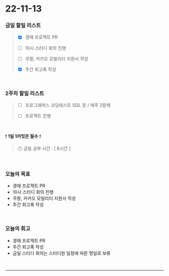# 22-11-13

### 금일 할일 리스트
> - [x]  경매 프로젝트 PR
>
> - [ ]  10시 스터디 회의 진행
>
> - [ ]  쿠팡, 카카오 모빌리티 지원서 작성
>
> - [x]  주간 회고록 작성


<br/>

### 2주차 할일 리스트  

> - [ ]  프로그래머스 코딩테스트 SQL 문 / 매주 2문제  
>
> - [ ]  프로젝트 진행

<br/>

❗ **1일 1커밋은 필수** ❗
> 🕒 금일 공부 시간 : [ 6시간 ]
  
<br/>

### 오늘의 목표
- 경매 프로젝트 PR
- 10시 스터디 회의 진행
- 쿠팡, 카카오 모빌리티 지원서 작성
- 주간 회고록 작성

<br>

### 오늘의 회고
- 경매 프로젝트 PR
- 주간 회고록 작성
- 금일 스터디 회의는 스터디원 일정에 따른 명일로 보류

<br/>

------------  
